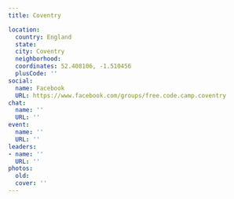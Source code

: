 ```yaml
---
title: Coventry

location:
  country: England
  state: 
  city: Coventry
  neighborhood: 
  coordinates: 52.408106, -1.510456
  plusCode: ''
social:
  name: Facebook
  URL: https://www.facebook.com/groups/free.code.camp.coventry
chat:
  name: ''
  URL: ''
event:
  name: ''
  URL: ''
leaders:
- name: ''
  URL: ''
photos:
  old: 
  cover: ''
---
```

